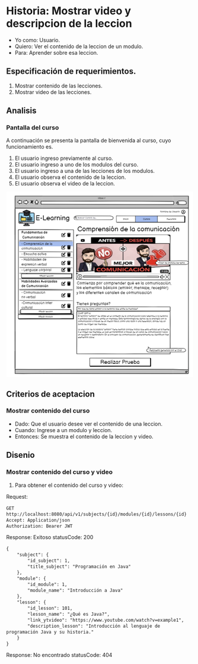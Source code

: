 # Historia: Mostrar video y descripcion de la leccion

- Yo como: Usuario.
- Quiero: Ver el contenido de la leccion de un modulo.
- Para: Aprender sobre esa leccion.

## Especificación de requerimientos.

1. Mostrar contenido de las lecciones. 
2. Mostrar video de las lecciones.

## Analisis

### Pantalla del curso

A continuación se presenta la pantalla de bienvenida al curso, cuyo funcionamiento es.

1. El usuario ingreso previamente al curso.
2. El usuario ingreso a uno de los modulos del curso.
2. El usuario ingreso a una de las lecciones de los modulos.
2. El usuario observa el contenido de la leccion.
3. El usuario observa el video de la leccion.


![Alt text](image-(3).png)

## Criterios de aceptacion

### Mostrar contenido del curso

- Dado: Que el usuario desee ver el contenido de una leccion.
- Cuando: Ingrese a un modulo y leccion.
- Entonces: Se muestra el contenido de la leccion y video.

## Disenio

### Mostrar contenido del curso y video

1. Para obtener el contenido del curso y video:

Request:
```
GET http://localhost:8080/api/v1/subjects/{id}/modules/{id}/lessons/{id}
Accept: Application/json
Authorization: Bearer JWT
```

Response: Exitoso statusCode: 200
```
{
    "subject": {
        "id_subject": 1,
        "title_subject": "Programación en Java"
    },
    "module": {
        "id_module": 1,
        "module_name": "Introducción a Java"
    },
    "lesson": {
        "id_lesson": 101,
        "lesson_name": "¿Qué es Java?",
        "link_ytvideo": "https://www.youtube.com/watch?v=example1",
        "description_lesson": "Introducción al lenguaje de programación Java y su historia."
    }
}

```

Response: No encontrado statusCode: 404
```

```






